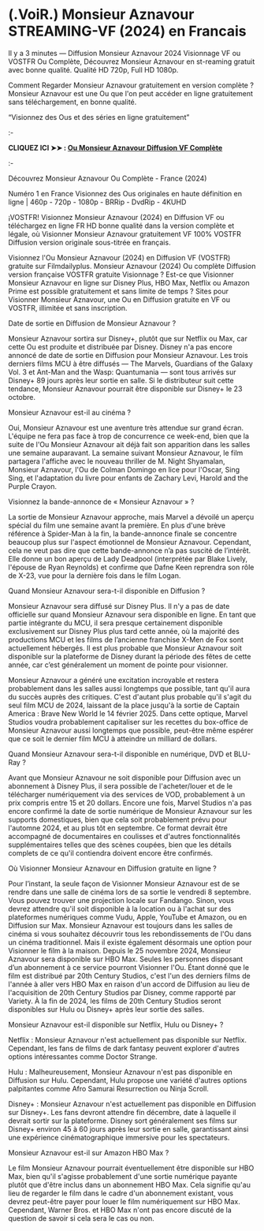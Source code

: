 # (.VoiR.) Monsieur Aznavour STREAMING-VF (2024) en Francais
Il y a 3 minutes — Diffusion Monsieur Aznavour 2024 Visionnage VF ou VOSTFR Ou Complète, Découvrez Monsieur Aznavour en st-reaming gratuit avec bonne qualité. Qualité HD 720p, Full HD 1080p.

Comment Regarder Monsieur Aznavour gratuitement en version complète ? Monsieur Aznavour est une Ou que l'on peut accéder en ligne gratuitement sans téléchargement, en bonne qualité.

“Visionnez des Ous et des séries en ligne gratuitement”

:-

**CLIQUEZ ICI ➤➤ : [Ou Monsieur Aznavour Diffusion VF Complète](https://t.co/3JEUkPrP7o)**

:-

Découvrez Monsieur Aznavour Ou Complète - France (2024)

Numéro 1 en France Visionnez des Ous originales en haute définition en ligne | 460p - 720p - 1080p - BRRip - DvdRip - 4KUHD

¡VOSTFR! Visionnez Monsieur Aznavour (2024) en Diffusion VF ou téléchargez en ligne FR HD bonne qualité dans la version complète et légale, où Visionner Monsieur Aznavour gratuitement VF 100% VOSTFR Diffusion version originale sous-titrée en français.

Visionnez l'Ou Monsieur Aznavour (2024) en Diffusion VF (VOSTFR) gratuite sur Filmdailyplus. Monsieur Aznavour (2024) Ou complète Diffusion version française VOSTFR gratuite Visionnage ? Est-ce que Visionner Monsieur Aznavour en ligne sur Disney Plus, HBO Max, Netflix ou Amazon Prime est possible gratuitement et sans limite de temps ? Sites pour Visionner Monsieur Aznavour, une Ou en Diffusion gratuite en VF ou VOSTFR, illimitée et sans inscription.

Date de sortie en Diffusion de Monsieur Aznavour ?

Monsieur Aznavour sortira sur Disney+, plutôt que sur Netflix ou Max, car cette Ou est produite et distribuée par Disney. Disney n'a pas encore annoncé de date de sortie en Diffusion pour Monsieur Aznavour. Les trois derniers films MCU à être diffusés — The Marvels, Guardians of the Galaxy Vol. 3 et Ant-Man and the Wasp: Quantumania — sont tous arrivés sur Disney+ 89 jours après leur sortie en salle. Si le distributeur suit cette tendance, Monsieur Aznavour pourrait être disponible sur Disney+ le 23 octobre.

Monsieur Aznavour est-il au cinéma ?

Oui, Monsieur Aznavour est une aventure très attendue sur grand écran. L'équipe ne fera pas face à trop de concurrence ce week-end, bien que la suite de l'Ou Monsieur Aznavour ait déjà fait son apparition dans les salles une semaine auparavant. La semaine suivant Monsieur Aznavour, le film partagera l'affiche avec le nouveau thriller de M. Night Shyamalan, Monsieur Aznavour, l'Ou de Colman Domingo en lice pour l'Oscar, Sing Sing, et l'adaptation du livre pour enfants de Zachary Levi, Harold and the Purple Crayon.

Visionnez la bande-annonce de « Monsieur Aznavour » ?

La sortie de Monsieur Aznavour approche, mais Marvel a dévoilé un aperçu spécial du film une semaine avant la première. En plus d'une brève référence à Spider-Man à la fin, la bande-annonce finale se concentre beaucoup plus sur l'aspect émotionnel de Monsieur Aznavour. Cependant, cela ne veut pas dire que cette bande-annonce n’a pas suscité de l’intérêt. Elle donne un bon aperçu de Lady Deadpool (interprétée par Blake Lively, l'épouse de Ryan Reynolds) et confirme que Dafne Keen reprendra son rôle de X-23, vue pour la dernière fois dans le film Logan.

Quand Monsieur Aznavour sera-t-il disponible en Diffusion ?

Monsieur Aznavour sera diffusé sur Disney Plus. Il n'y a pas de date officielle sur quand Monsieur Aznavour sera disponible en ligne. En tant que partie intégrante du MCU, il sera presque certainement disponible exclusivement sur Disney Plus plus tard cette année, où la majorité des productions MCU et les films de l’ancienne franchise X-Men de Fox sont actuellement hébergés. Il est plus probable que Monsieur Aznavour soit disponible sur la plateforme de Disney durant la période des fêtes de cette année, car c’est généralement un moment de pointe pour visionner.

Monsieur Aznavour a généré une excitation incroyable et restera probablement dans les salles aussi longtemps que possible, tant qu'il aura du succès auprès des critiques. C'est d'autant plus probable qu'il s'agit du seul film MCU de 2024, laissant de la place jusqu'à la sortie de Captain America : Brave New World le 14 février 2025. Dans cette optique, Marvel Studios voudra probablement capitaliser sur les recettes du box-office de Monsieur Aznavour aussi longtemps que possible, peut-être même espérer que ce soit le dernier film MCU à atteindre un milliard de dollars.

Quand Monsieur Aznavour sera-t-il disponible en numérique, DVD et BLU-Ray ?

Avant que Monsieur Aznavour ne soit disponible pour Diffusion avec un abonnement à Disney Plus, il sera possible de l'acheter/louer et de le télécharger numériquement via des services de VOD, probablement à un prix compris entre 15 et 20 dollars. Encore une fois, Marvel Studios n'a pas encore confirmé la date de sortie numérique de Monsieur Aznavour sur les supports domestiques, bien que cela soit probablement prévu pour l'automne 2024, et au plus tôt en septembre. Ce format devrait être accompagné de documentaires en coulisses et d'autres fonctionnalités supplémentaires telles que des scènes coupées, bien que les détails complets de ce qu'il contiendra doivent encore être confirmés.

Où Visionner Monsieur Aznavour en Diffusion gratuite en ligne ?

Pour l’instant, la seule façon de Visionner Monsieur Aznavour est de se rendre dans une salle de cinéma lors de sa sortie le vendredi 8 septembre. Vous pouvez trouver une projection locale sur Fandango. Sinon, vous devrez attendre qu'il soit disponible à la location ou à l'achat sur des plateformes numériques comme Vudu, Apple, YouTube et Amazon, ou en Diffusion sur Max. Monsieur Aznavour est toujours dans les salles de cinéma si vous souhaitez découvrir tous les rebondissements de l'Ou dans un cinéma traditionnel. Mais il existe également désormais une option pour Visionner le film à la maison. Depuis le 25 novembre 2024, Monsieur Aznavour sera disponible sur HBO Max. Seules les personnes disposant d’un abonnement à ce service pourront Visionner l'Ou. Étant donné que le film est distribué par 20th Century Studios, c'est l'un des derniers films de l'année à aller vers HBO Max en raison d'un accord de Diffusion au lieu de l'acquisition de 20th Century Studios par Disney, comme rapporté par Variety. À la fin de 2024, les films de 20th Century Studios seront disponibles sur Hulu ou Disney+ après leur sortie des salles.

Monsieur Aznavour est-il disponible sur Netflix, Hulu ou Disney+ ?

Netflix : Monsieur Aznavour n'est actuellement pas disponible sur Netflix. Cependant, les fans de films de dark fantasy peuvent explorer d'autres options intéressantes comme Doctor Strange.

Hulu : Malheureusement, Monsieur Aznavour n'est pas disponible en Diffusion sur Hulu. Cependant, Hulu propose une variété d'autres options palpitantes comme Afro Samurai Resurrection ou Ninja Scroll.

Disney+ : Monsieur Aznavour n'est actuellement pas disponible en Diffusion sur Disney+. Les fans devront attendre fin décembre, date à laquelle il devrait sortir sur la plateforme. Disney sort généralement ses films sur Disney+ environ 45 à 60 jours après leur sortie en salle, garantissant ainsi une expérience cinématographique immersive pour les spectateurs.

Monsieur Aznavour est-il sur Amazon HBO Max ?

Le film Monsieur Aznavour pourrait éventuellement être disponible sur HBO Max, bien qu'il s'agisse probablement d'une sortie numérique payante plutôt que d'être inclus dans un abonnement HBO Max. Cela signifie qu'au lieu de regarder le film dans le cadre d'un abonnement existant, vous devrez peut-être payer pour louer le film numériquement sur HBO Max. Cependant, Warner Bros. et HBO Max n'ont pas encore discuté de la question de savoir si cela sera le cas ou non.

